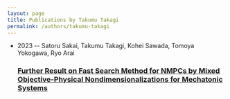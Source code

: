 ```yaml
---
layout: page
title: Publications by Takumu Takagi
permalink: /authors/takumu-takagi
---
```


<ul class="post-list">
<li><span class='post-meta'>2023 -- Satoru Sakai, Takumu Takagi, Kohei Sawada, Tomoya Yokogawa, Ryo Arai</span><h3><a class='post-link' href="{{ site.baseurl }}/further-result-on-fast-search-method-for-nmpcs-by-mixed-objective-physical-nondimensionalizations-for-mechatonic-systems">Further Result on Fast Search Method for NMPCs by Mixed Objective-Physical Nondimensionalizations for Mechatonic Systems</a></h3></li>

</ul>
